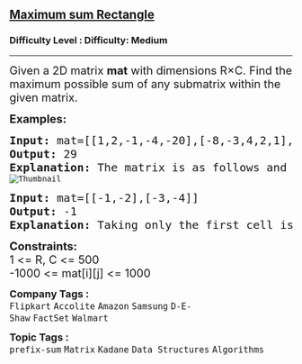 <h2><a href="https://www.geeksforgeeks.org/problems/maximum-sum-rectangle2948/1?page=1&sprint=ca8ae412173dbd8346c26a0295d098fd&sortBy=submissions">Maximum sum Rectangle</a></h2><h3>Difficulty Level : Difficulty: Medium</h3><hr><div class="problems_problem_content__Xm_eO"><p><span style="font-size: 20px;">Given a 2D matrix <strong>mat</strong> with dimensions </span><span style="font-size: 20px;">R×C.</span><span style="font-size: 20px;"> Find the maximum possible sum of any submatrix within the given matrix.</span></p>
<p><strong><span style="font-size: 20px;">Examples:</span></strong></p>
<pre><span style="font-size: 20px;"><strong>Input: </strong>mat=[[1,2,-1,-4,-20],[-8,-3,4,2,1],[3,8,10,1,3],[-4,-1,1,7,-6]]
<strong>Output: </strong>29
<strong>Explanation: </strong>The matrix is as follows and the blue rectangle denotes the maximum sum rectangle.</span>
<img src="https://a.disquscdn.com/get?url=http%3A%2F%2Fwww.geeksforgeeks.org%2Fwp-content%2Fuploads%2Frectangle-11.png&amp;key=6UHjdHyGWQGo6f_kdpoBIQ&amp;w=320&amp;h=247" alt="Thumbnail">
</pre>
<pre><span style="font-size: 20px;"><strong>Input: </strong>mat=[[-1,-2],[-3,-4]]
<strong>Output: </strong>-1
<strong>Explanation: </strong>Taking only the first cell is the optimal choice.</span>&nbsp;</pre>
<p><span style="font-size: 20px;"><strong>Constraints:</strong><br>1 &lt;= R, C &lt;= 500<br>-1000 &lt;= mat[i][j] &lt;= 1000</span></p></div><p><span style=font-size:18px><strong>Company Tags : </strong><br><code>Flipkart</code>&nbsp;<code>Accolite</code>&nbsp;<code>Amazon</code>&nbsp;<code>Samsung</code>&nbsp;<code>D-E-Shaw</code>&nbsp;<code>FactSet</code>&nbsp;<code>Walmart</code>&nbsp;<br><p><span style=font-size:18px><strong>Topic Tags : </strong><br><code>prefix-sum</code>&nbsp;<code>Matrix</code>&nbsp;<code>Kadane</code>&nbsp;<code>Data Structures</code>&nbsp;<code>Algorithms</code>&nbsp;
